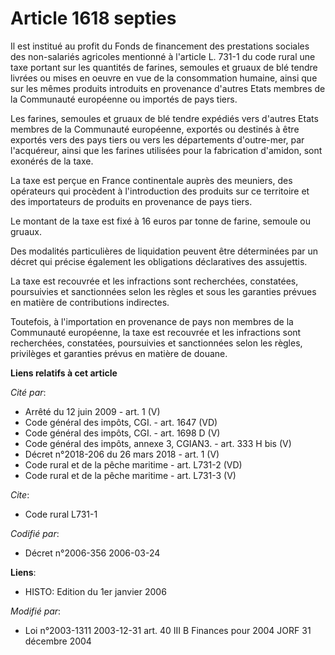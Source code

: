 # Article 1618 septies

Il est institué au profit du Fonds de financement des prestations sociales des non-salariés agricoles mentionné à l'article
L. 731-1 du code rural une taxe portant sur les quantités de farines, semoules et gruaux de blé tendre livrées ou mises en
oeuvre en vue de la consommation humaine, ainsi que sur les mêmes produits introduits en provenance d'autres Etats membres de
la Communauté européenne ou importés de pays tiers.

Les farines, semoules et gruaux de blé tendre expédiés vers d'autres Etats membres de la Communauté européenne, exportés ou
destinés à être exportés vers des pays tiers ou vers les départements d'outre-mer, par l'acquéreur, ainsi que les farines
utilisées pour la fabrication d'amidon, sont exonérés de la taxe.

La taxe est perçue en France continentale auprès des meuniers, des opérateurs qui procèdent à l'introduction des produits sur
ce territoire et des importateurs de produits en provenance de pays tiers.

Le montant de la taxe est fixé à 16 euros par tonne de farine, semoule ou gruaux.

Des modalités particulières de liquidation peuvent être déterminées par un décret qui précise également les obligations
déclaratives des assujettis.

La taxe est recouvrée et les infractions sont recherchées, constatées, poursuivies et sanctionnées selon les règles et sous
les garanties prévues en matière de contributions indirectes.

Toutefois, à l'importation en provenance de pays non membres de la Communauté européenne, la taxe est recouvrée et les
infractions sont recherchées, constatées, poursuivies et sanctionnées selon les règles, privilèges et garanties prévus en
matière de douane.

**Liens relatifs à cet article**

_Cité par_:

  - Arrêté du 12 juin 2009 - art. 1 (V)
  - Code général des impôts, CGI. - art. 1647 (VD)
  - Code général des impôts, CGI. - art. 1698 D (V)
  - Code général des impôts, annexe 3, CGIAN3. - art. 333 H bis (V)
  - Décret n°2018-206 du 26 mars 2018 - art. 1 (V)
  - Code rural et de la pêche maritime - art. L731-2 (VD)
  - Code rural et de la pêche maritime - art. L731-3 (V)

_Cite_:

  - Code rural L731-1

_Codifié par_:

  - Décret n°2006-356 2006-03-24

**Liens**:

  - HISTO: Edition du 1er janvier 2006

_Modifié par_:

  - Loi n°2003-1311 2003-12-31 art. 40 III B Finances pour 2004 JORF 31 décembre 2004
